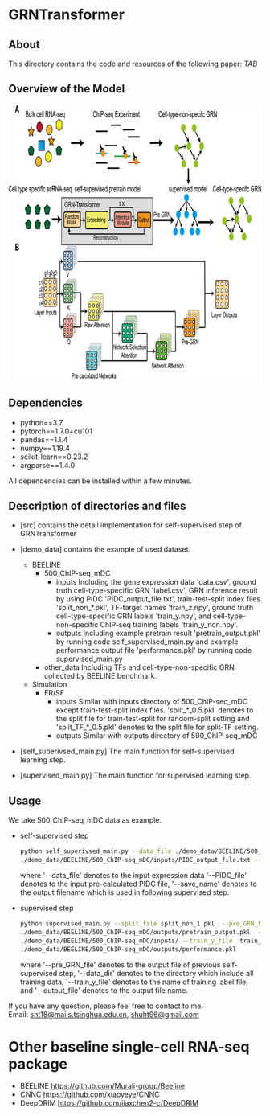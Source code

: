 # GRNTransformer

## About
This directory contains the code and resources of the following paper:
<i> TAB </i>

## Overview of the Model

<p align="center">
<img  src="Figure1.png" width="800" height="550" > 
</p>

## Dependencies
- python==3.7
- pytorch==1.7.0+cu101
- pandas==1.1.4
- numpy==1.19.4
- scikit-learn==0.23.2
- argparse==1.4.0

All dependencies can be installed within a few minutes.

## Description of directories and files
- [src] contains the detail implementation for self-supervised step of GRNTransformer
- [demo_data] contains the example of used dataset. 
    - BEELINE
        - 500_ChIP-seq_mDC
            - inputs Including the gene expression data 'data.csv', ground truth cell-type-specific GRN 'label.csv', 
            GRN inference result by using PIDC 'PIDC_output_file.txt', train-test-split index files 'split_non_*.pkl', 
            TF-target names 'train_z.npy', ground truth cell-type-specific GRN labels 'train_y.npy', and 
            cell-type-non-specific ChIP-seq training labels 'train_y_non.npy'.
            - outputs Including example pretrain result 'pretrain_output.pkl' by running code self_supervised_main.py 
            and 
            example performance output file 'performance.pkl' by running code supervised_main.py
        - other_data Including TFs and cell-type-non-specific GRN collected by BEELINE benchmark.
    - Simulation 
        - ER/SF
            - inputs  Similar with inputs directory of 500_ChIP-seq_mDC except train-test-split index files. 
            'split\_\*\_0.5.pkl' denotes to the split file for train-test-split for random-split setting and 
            'split\_TF\_\*\_0.5.pkl' 
            denotes to the split file for split-TF setting.
            - outputs Similar with outputs directory of 500_ChIP-seq_mDC 

- [self_superivsed_main.py]  The main function for self-supervised learning step.
- [supervised_main.py] The main function for supervised learning step.

## Usage
We take 500_ChIP-seq_mDC data as example.

- self-supervised step
    ```sh
    python self_superivsed_main.py --data_file ./demo_data/BEELINE/500_ChIP-seq_mDC/inputs/data.csv --PIDC_file 
    ./demo_data/BEELINE/500_ChIP-seq_mDC/inputs/PIDC_output_file.txt --save_name pretrain_output.pkl
    ```
    where '--data_file' denotes to the input expression data '--PIDC_file' denotes to the input pre-calculated PIDC 
    file, '--save_name' denotes to the output filename which is used in following supervised step.
    
- supervised step 
    ```sh
    python supervised_main.py --split_file split_non_1.pkl  --pre_GRN_file 
    ./demo_data/BEELINE/500_ChIP-seq_mDC/outputs/pretrain_output.pkl  --data_dir 
    ./demo_data/BEELINE/500_ChIP-seq_mDC/inputs/ --train_y_file  train_y_non.npy --output_file 
    ./demo_data/BEELINE/500_ChIP-seq_mDC/outputs/performance.pkl
    ```
  where '--pre_GRN_file' denotes to the output file of previous self-supervised step, '--data_dir' denotes to the 
  directory which include all training data, '--train_y_file' denotes to the name of training label file, and 
  '--output_file' denotes to the output file name.
 
If you have any question, please feel free to contact to me. \
Email: sht18@mails.tsinghua.edu.cn, shuht96@gmail.com
 
 # Other baseline single-cell RNA-seq package 
 - BEELINE https://github.com/Murali-group/Beeline
 - CNNC https://github.com/xiaoyeye/CNNC
 - DeepDRIM https://github.com/jiaxchen2-c/DeepDRIM

